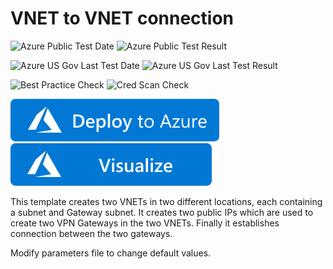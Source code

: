 # VNET to VNET connection

![Azure Public Test Date](https://azurequickstartsservice.blob.core.windows.net/badges/201-vnet-to-vnet/PublicLastTestDate.svg)
![Azure Public Test Result](https://azurequickstartsservice.blob.core.windows.net/badges/201-vnet-to-vnet/PublicDeployment.svg)

![Azure US Gov Last Test Date](https://azurequickstartsservice.blob.core.windows.net/badges/201-vnet-to-vnet/FairfaxLastTestDate.svg)
![Azure US Gov Last Test Result](https://azurequickstartsservice.blob.core.windows.net/badges/201-vnet-to-vnet/FairfaxDeployment.svg)

![Best Practice Check](https://azurequickstartsservice.blob.core.windows.net/badges/201-vnet-to-vnet/BestPracticeResult.svg)
![Cred Scan Check](https://azurequickstartsservice.blob.core.windows.net/badges/201-vnet-to-vnet/CredScanResult.svg)

[![Deploy To Azure](https://raw.githubusercontent.com/Azure/azure-quickstart-templates/master/1-CONTRIBUTION-GUIDE/images/deploytoazure.svg?sanitize=true)]("https://portal.azure.com/#create/Microsoft.Template/uri/https%3A%2F%2Fraw.githubusercontent.com%2FAzure%2Fazure-quickstart-templates%2Fmaster%2F201-vnet-to-vnet%2Fazuredeploy.json")
[![Visualize](https://raw.githubusercontent.com/Azure/azure-quickstart-templates/master/1-CONTRIBUTION-GUIDE/images/visualizebutton.svg?sanitize=true)]("http://armviz.io/#/?load=https%3A%2F%2Fraw.githubusercontent.com%2FAzure%2Fazure-quickstart-templates%2Fmaster%2F201-vnet-to-vnet%2Fazuredeploy.json")

This template creates two VNETs in two different locations, each containing a
subnet and Gateway subnet. It creates two public IPs which are used to create
two VPN Gateways in the two VNETs. Finally it establishes connection between the
two gateways.

Modify parameters file to change default values.
